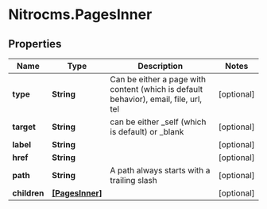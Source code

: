 # Nitrocms.PagesInner

## Properties

Name | Type | Description | Notes
------------ | ------------- | ------------- | -------------
**type** | **String** | Can be either a page with content (which is default behavior), email, file, url, tel | [optional] 
**target** | **String** | can be either _self (which is default) or _blank | [optional] 
**label** | **String** |  | [optional] 
**href** | **String** |  | [optional] 
**path** | **String** | A path always starts with a trailing slash | [optional] 
**children** | [**[PagesInner]**](PagesInner.md) |  | [optional] 


